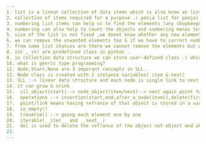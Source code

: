 ```yaml
---
1. list is a linear collection of data items which is also know as list items .
2. collection of items required for a purpose .( pooja list for pooja).
3. numbering list items can help us to find the elements (any shopkeeper can say items 13 is not with us currently) .
4. numbering can also help to count the objects and numbering menas total no of elements present in the listbook .
5. size of the list is not fixed ,we donot know whether any new element can be added or not so size is not restricted .
6. we can remove the unwanted elements too & if we have to correct number so all elements right to that element should be adjusted .
7. from some list chances are there we cannot remove the elements but we can add the elements .
8. int , str are predefined class in python .
9. in collection data structure we can store user-defined class .( which can handle multiple properties related to a particular object) .
10. what is genric type programming?
11. Node,Start,None are 3 imporant concepts in SLL.
12. Node class is created with 2 instance variables( item & next)
13. SLL :-> linear data structure and each node is single link to next node
14. it can grow & srink
15.  sll_object(start)--> node_object(item/next)--> next again point to the --> node_object--> last next referrs to the None
16.  operations :-> insertion(start,end,after_a_node(item)),delete(first,last,particular node). for inserting element after a node we have to first search the element and then we have to add after/before it
17.  point/link means having refrance of that object is stored in a variable and if no ref name tag is pointing to that object then it is eligible for garbage collection
18.  is_empty()
19.  traverse() :-> going each element one by one
20.  iterable(__iter__ and __next__)
21.  del is used to delete the refrance of the object not object and when ref count is 0 , the object becomes eligibale for the garbage collection.
22.  
---
```


